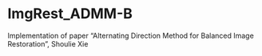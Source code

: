 # ImgRest_ADMM-B
Implementation of paper “Alternating Direction Method for Balanced  Image Restoration”, Shoulie Xie
